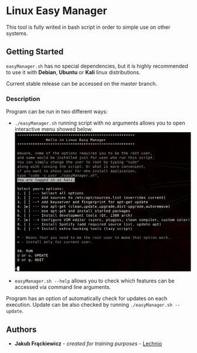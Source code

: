 # Linux Easy Manager

This tool is fully writed in bash script in order to simple use on other systems.

## Getting Started

`easyManager.sh` has no special dependencies, but it is highly recommended to use it with **Debian**, **Ubuntu** or **Kali** linux distributions.

Current stable release can be accessed on the master branch.

### Description

Program can be run in two different ways:
* `./easyManager.sh` running script with no arguments allows you to open interactive menu showed below.
![Main program menu](https://github.com/Lechnio/LinuxEasyManager/blob/master/rsc/img/example_selects.png)

* `easyManager.sh --help` allows you to check which features can be accessed via command line arguments.

Program has an option of automatically check for updates on each execution.
Update can be also checked by running `./easyManager.sh --update`.

## Authors
* **Jakub Frąckiewicz** - *created for training purposes* - [Lechnio](https://github.com/Lechnio)

